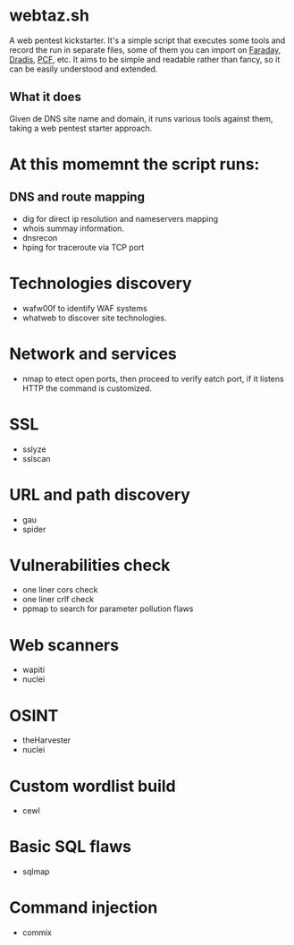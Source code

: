 # webtaz.sh

A web pentest kickstarter.
It's a simple script that executes some tools and record the run in separate files, some of them you can import on [Faraday](https://faradaysec.com), [Dradis](https://dradisframework.com/ce/), [PCF](https://gitlab.com/invuls/pentest-projects/pcf), etc.
It aims to be simple and readable rather than fancy, so it can be easily understood and extended.

## What it does
Given de DNS site name and domain, it runs various tools against them, taking a web pentest starter approach.

# At this momemnt the script runs:

## DNS and route mapping
* dig for direct ip resolution and nameservers mapping
* whois summay information.
* dnsrecon
* hping for traceroute via TCP port

# Technologies discovery
* wafw00f to identify WAF systems
* whatweb to discover site technologies.

# Network and services
* nmap to etect open ports, then proceed to verify eatch port, if it listens HTTP the command is customized.

# SSL
* sslyze
* sslscan

# URL and path discovery
* gau
* spider

# Vulnerabilities check
* one liner cors check
* one liner crlf check
* ppmap to search for parameter pollution flaws

# Web scanners
* wapiti
* nuclei

# OSINT
* theHarvester
* nuclei

# Custom wordlist build
* cewl

# Basic SQL flaws
* sqlmap

# Command injection
* commix
